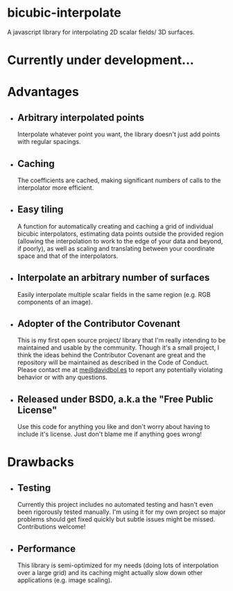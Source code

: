 # bicubic-interpolate
A javascript library for interpolating 2D scalar fields/ 3D surfaces.

# Currently under development...

# Advantages
- ## Arbitrary interpolated points
  Interpolate whatever point you want, the library doesn't just add points with regular spacings.
- ## Caching
  The coefficients are cached, making significant numbers of calls to the interpolator more efficient.
- ## Easy tiling
  A function for automatically creating and caching a grid of individual bicubic interpolators, estimating data points outside the provided region (allowing the interpolation to work to the edge of your data and beyond, if poorly), as well as scaling and translating between your coordinate space and that of the interpolators.
- ## Interpolate an arbitrary number of surfaces
  Easily interpolate multiple scalar fields in the same region (e.g. RGB components of an image).
- ## Adopter of the Contributor Covenant
  This is my first open source project/ library that I'm really intending to be maintained and usable by the community. Though it's a small project, I think the ideas behind the Contributor Covenant are great and the repository will be maintained as described in the Code of Conduct. Please contact me at me@davidbol.es to report any potentially violating behavior or with any questions.
- ## Released under BSD0, a.k.a the "Free Public License"
  Use this code for anything you like and don't worry about having to include it's license. Just don't blame me if anything goes wrong!

# Drawbacks
- ## Testing
  Currently this project includes no automated testing and hasn't even been rigorously tested manually. I'm using it for my own project so major problems should get fixed quickly but subtle issues might be missed. Contributions welcome!
- ## Performance
  This library is semi-optimized for my needs (doing lots of interpolation over a large grid) and its caching might actually slow down other applications (e.g. image scaling).